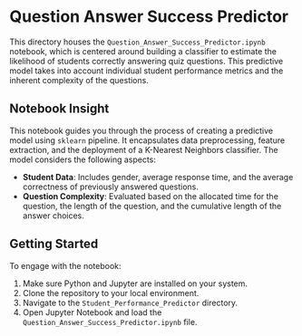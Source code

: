 # Question Answer Success Predictor

This directory houses the `Question_Answer_Success_Predictor.ipynb` notebook, which is centered around building a classifier to estimate the likelihood of students correctly answering quiz questions. This predictive model takes into account individual student performance metrics and the inherent complexity of the questions.

## Notebook Insight

This notebook guides you through the process of creating a predictive model using `sklearn` pipeline. It encapsulates data preprocessing, feature extraction, and the deployment of a K-Nearest Neighbors classifier. The model considers the following aspects:

- **Student Data**: Includes gender, average response time, and the average correctness of previously answered questions.
- **Question Complexity**: Evaluated based on the allocated time for the question, the length of the question, and the cumulative length of the answer choices.

## Getting Started

To engage with the notebook:

1. Make sure Python and Jupyter are installed on your system.
2. Clone the repository to your local environment.
3. Navigate to the `Student_Performance_Predictor` directory.
4. Open Jupyter Notebook and load the `Question_Answer_Success_Predictor.ipynb` file.
